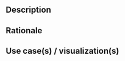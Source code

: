 [//]: # (Thank you for helping us out: your efforts mean great deal to the project and the community as a whole!)

[//]: # (Before you proceed:)

[//]: # (1. Make sure to add yourself to `CONTRIBUTORS.rst` through this PR provided you're contributing here for the first time)
[//]: # (2. Don't forget to update the `docs/` presuming others would benefit from a concise description of whatever that you're proposing)


## Description

[//]: # (What's it you're proposing?)




## Rationale

[//]: # (Why does the project need that?)




## Use case(s) / visualization(s)

[//]: # ("Better to see something once than to hear about it a thousand times.")


